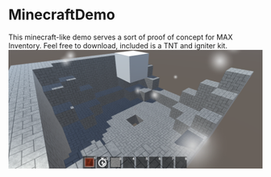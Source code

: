 # MinecraftDemo
This minecraft-like demo serves a sort of proof of concept for MAX Inventory. Feel free to download, included is a TNT and igniter kit.
![alt text](mc-demo.png)
